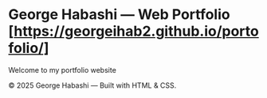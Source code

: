 # George Habashi — Web Portfolio [https://georgeihab2.github.io/portofolio/]

Welcome to my portfolio website

© 2025 George Habashi — Built with HTML & CSS.


